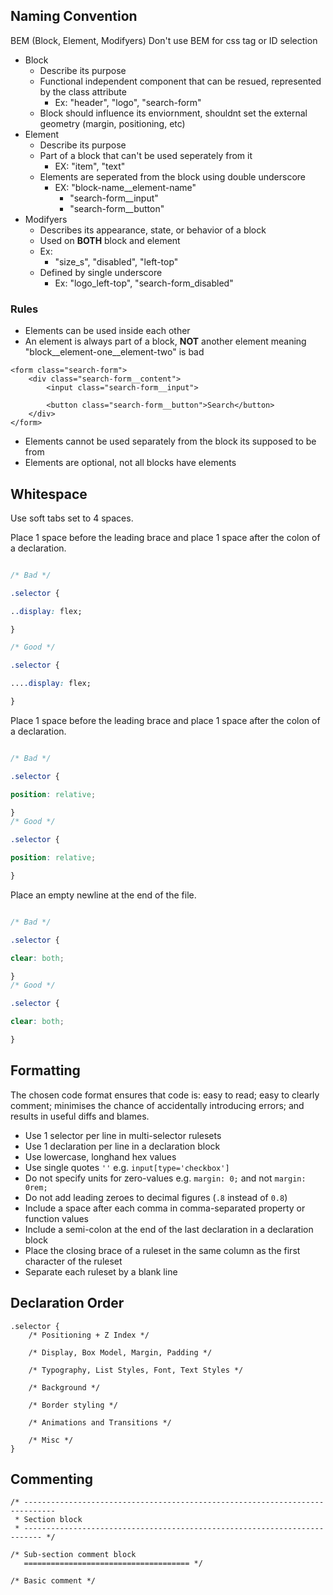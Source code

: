 ## Naming Convention
BEM (Block, Element, Modifyers)
Don't use BEM for css tag or ID selection
- Block
	- Describe its purpose
	- Functional independent component that can be resued, represented by the class attribute
		- Ex: "header", "logo", "search-form"
	- Block should influence its enviornment, shouldnt set the external geometry (margin, positioning, etc)
- Element
	- Describe its purpose
	- Part of a block that can't be used seperately from it
		- EX: "item", "text"
	- Elements are seperated from the block using double underscore
		- EX: "block-name__element-name"
			- "search-form__input"
			- "search-form__button"
- Modifyers
	- Describes its appearance, state, or behavior of a block
	- Used on **BOTH** block and element
	- Ex:
		- "size_s", "disabled", "left-top"
	- Defined by single underscore
		- Ex: "logo_left-top", "search-form_disabled"
### Rules
- Elements can be used inside each other
- An element is always part of a block, **NOT** another element meaning "block__element-one__element-two" is bad
```
<form class="search-form">
    <div class="search-form__content">
        <input class="search-form__input">

        <button class="search-form__button">Search</button>
    </div>
</form>
```

- Elements cannot be used separately from the block its supposed to be from
- Elements are optional, not all blocks have elements
## Whitespace
Use soft tabs set to 4 spaces.

Place 1 space before the leading brace and place 1 space after the colon of a declaration.

```css

/* Bad */

.selector {

..display: flex;

}

/* Good */

.selector {

....display: flex;

}

```
Place 1 space before the leading brace and place 1 space after the colon of a declaration.
```css

/* Bad */

.selector {

position: relative;

}
/* Good */

.selector {

position: relative;

}

```
Place an empty newline at the end of the file.
```css

/* Bad */

.selector {

clear: both;

}
/* Good */

.selector {

clear: both;

}

```
## Formatting

The chosen code format ensures that code is: easy to read; easy to clearly comment; minimises the chance of accidentally introducing errors; and results in useful diffs and blames.

- Use 1 selector per line in multi-selector rulesets
- Use 1 declaration per line in a declaration block
- Use lowercase, longhand hex values
- Use single quotes `''` e.g. `input[type='checkbox']`
- Do not specify units for zero-values e.g. `margin: 0;` and not `margin: 0rem;`
- Do not add leading zeroes to decimal figures (`.8` instead of `0.8`)
- Include a space after each comma in comma-separated property or function values
- Include a semi-colon at the end of the last declaration in a declaration block
- Place the closing brace of a ruleset in the same column as the first character of the ruleset
- Separate each ruleset by a blank line

## Declaration Order

```
.selector {
	/* Positioning + Z Index */
	
	/* Display, Box Model, Margin, Padding */

	/* Typography, List Styles, Font, Text Styles */

	/* Background */

	/* Border styling */
	
	/* Animations and Transitions */

	/* Misc */
}
```

## Commenting

```
/* -----------------------------------------------------------------------------
 * Section block
 * -------------------------------------------------------------------------- */

/* Sub-section comment block
   ===================================== */

/* Basic comment */
```